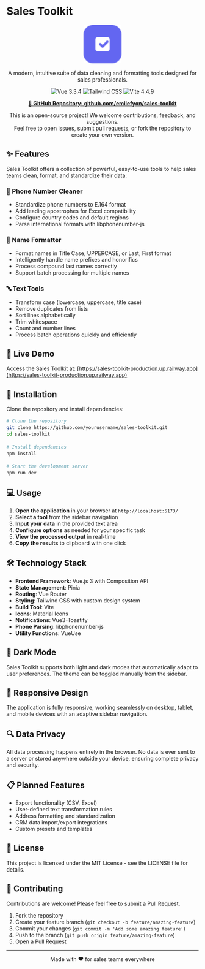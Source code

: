 # Sales Toolkit

<p align="center">
  <img src="public/favicon.svg" alt="Sales Toolkit Logo" width="100" height="100" />
</p>

<p align="center">
  A modern, intuitive suite of data cleaning and formatting tools designed for sales professionals.
</p>

<p align="center">
  <img src="https://img.shields.io/badge/Vue.js-3.3.4-42b883" alt="Vue 3.3.4" />
  <img src="https://img.shields.io/badge/Tailwind-3.3.3-38bdf8" alt="Tailwind CSS" />
  <img src="https://img.shields.io/badge/Vite-4.4.9-646cff" alt="Vite 4.4.9" />
</p>

<p align="center">
  <a href="https://github.com/emilefyon/sales-toolkit" target="_blank">
    <strong>📂 GitHub Repository: github.com/emilefyon/sales-toolkit</strong>
  </a>
</p>

<p align="center">
  This is an open-source project! We welcome contributions, feedback, and suggestions.<br>
  Feel free to open issues, submit pull requests, or fork the repository to create your own version.
</p>

## ✨ Features

Sales Toolkit offers a collection of powerful, easy-to-use tools to help sales teams clean, format, and standardize their data:

### 📱 Phone Number Cleaner
- Standardize phone numbers to E.164 format
- Add leading apostrophes for Excel compatibility
- Configure country codes and default regions
- Parse international formats with libphonenumber-js

### 👤 Name Formatter
- Format names in Title Case, UPPERCASE, or Last, First format
- Intelligently handle name prefixes and honorifics
- Process compound last names correctly
- Support batch processing for multiple names

### 🔤 Text Tools
- Transform case (lowercase, uppercase, title case)
- Remove duplicates from lists
- Sort lines alphabetically
- Trim whitespace
- Count and number lines
- Process batch operations quickly and efficiently

## 🚀 Live Demo

Access the Sales Toolkit at: [https://sales-toolkit-production.up.railway.app](https://sales-toolkit-production.up.railway.app)

## 🔧 Installation

Clone the repository and install dependencies:

```bash
# Clone the repository
git clone https://github.com/yourusername/sales-toolkit.git
cd sales-toolkit

# Install dependencies
npm install

# Start the development server
npm run dev
```

## 💻 Usage

1. **Open the application** in your browser at `http://localhost:5173/`
2. **Select a tool** from the sidebar navigation
3. **Input your data** in the provided text area
4. **Configure options** as needed for your specific task
5. **View the processed output** in real-time
6. **Copy the results** to clipboard with one click

## 🛠️ Technology Stack

- **Frontend Framework**: Vue.js 3 with Composition API
- **State Management**: Pinia
- **Routing**: Vue Router
- **Styling**: Tailwind CSS with custom design system
- **Build Tool**: Vite
- **Icons**: Material Icons
- **Notifications**: Vue3-Toastify
- **Phone Parsing**: libphonenumber-js
- **Utility Functions**: VueUse

## 🔄 Dark Mode

Sales Toolkit supports both light and dark modes that automatically adapt to user preferences. The theme can be toggled manually from the sidebar.

## 📱 Responsive Design

The application is fully responsive, working seamlessly on desktop, tablet, and mobile devices with an adaptive sidebar navigation.

## 🔍 Data Privacy

All data processing happens entirely in the browser. No data is ever sent to a server or stored anywhere outside your device, ensuring complete privacy and security.

## 📋 Planned Features

- Export functionality (CSV, Excel)
- User-defined text transformation rules
- Address formatting and standardization
- CRM data import/export integrations
- Custom presets and templates

## 📄 License

This project is licensed under the MIT License - see the LICENSE file for details.

## 👥 Contributing

Contributions are welcome! Please feel free to submit a Pull Request.

1. Fork the repository
2. Create your feature branch (`git checkout -b feature/amazing-feature`)
3. Commit your changes (`git commit -m 'Add some amazing feature'`)
4. Push to the branch (`git push origin feature/amazing-feature`)
5. Open a Pull Request

---

<p align="center">
  Made with ❤️ for sales teams everywhere
</p>
